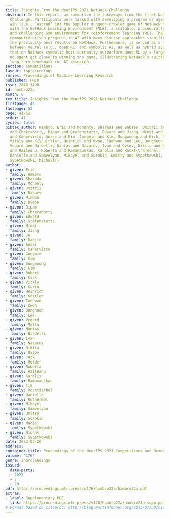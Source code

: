 ```yaml
---
title: Insights From the NeurIPS 2021 NetHack Challenge
abstract: In this report, we summarize the takeaways from the first NeurIPS 2021 NetHack
  Challenge. Participants were tasked with developing a program or agent that can
  win (i.e., ’ascend’ in) the popular dungeon-crawler game of NetHack by interacting
  with the NetHack Learning Environment (NLE), a scalable, procedurally generated,
  and challenging Gym environment for reinforcement learning (RL). The challenge showcased
  community-driven progress in AI with many diverse approaches significantly beating
  the previously best results on NetHack. Furthermore, it served as a direct comparison
  between neural (e.g., deep RL) and symbolic AI, as well as hybrid systems, demonstrating
  that on NetHack symbolic bots currently outperform deep RL by a large margin. Lastly,
  no agent got close to winning the game, illustrating NetHack’s suitability as a
  long-term benchmark for AI research.
section: Competitions
layout: inproceedings
series: Proceedings of Machine Learning Research
publisher: PMLR
issn: 2640-3498
id: hambro22a
month: 0
tex_title: Insights From the NeurIPS 2021 NetHack Challenge
firstpage: 41
lastpage: 52
page: 41-52
order: 41
cycles: false
bibtex_author: Hambro, Eric and Mohanty, Sharada and Babaev, Dmitrii and Byeon, Minwoo
  and Chakraborty, Dipam and Grefenstette, Edward and Jiang, Minqi and Daejin, Jo
  and Kanervisto, Anssi and Kim, Jongmin and Kim, Sungwoong and Kirk, Robert and Kurin,
  Vitaly and K{\"u}ttler, Heinrich and Kwon, Taehwon and Lee, Donghoon and Mella,
  Vegard and Nardelli, Nantas and Nazarov, Ivan and Ovsov, Nikita and Holder, Jack
  and Raileanu, Roberta and Ramanauskas, Karolis and Rockt{\"a}schel, Tim and Rothermel,
  Danielle and Samvelyan, Mikayel and Sorokin, Dmitry and Sypetkowski, Maciej and
  Sypetkowski, Micha\l{}
author:
- given: Eric
  family: Hambro
- given: Sharada
  family: Mohanty
- given: Dmitrii
  family: Babaev
- given: Minwoo
  family: Byeon
- given: Dipam
  family: Chakraborty
- given: Edward
  family: Grefenstette
- given: Minqi
  family: Jiang
- given: Jo
  family: Daejin
- given: Anssi
  family: Kanervisto
- given: Jongmin
  family: Kim
- given: Sungwoong
  family: Kim
- given: Robert
  family: Kirk
- given: Vitaly
  family: Kurin
- given: Heinrich
  family: Küttler
- given: Taehwon
  family: Kwon
- given: Donghoon
  family: Lee
- given: Vegard
  family: Mella
- given: Nantas
  family: Nardelli
- given: Ivan
  family: Nazarov
- given: Nikita
  family: Ovsov
- given: Jack
  family: Holder
- given: Roberta
  family: Raileanu
- given: Karolis
  family: Ramanauskas
- given: Tim
  family: Rocktäschel
- given: Danielle
  family: Rothermel
- given: Mikayel
  family: Samvelyan
- given: Dmitry
  family: Sorokin
- given: Maciej
  family: Sypetkowski
- given: Michał
  family: Sypetkowski
date: 2022-07-20
address:
container-title: Proceedings of the NeurIPS 2021 Competitions and Demonstrations Track
volume: '176'
genre: inproceedings
issued:
  date-parts:
  - 2022
  - 7
  - 20
pdf: https://proceedings.mlr.press/v176/hambro22a/hambro22a.pdf
extras:
- label: Supplementary PDF
  link: https://proceedings.mlr.press/v176/hambro22a/hambro22a-supp.pdf
# Format based on citeproc: http://blog.martinfenner.org/2013/07/30/citeproc-yaml-for-bibliographies/
---
```

